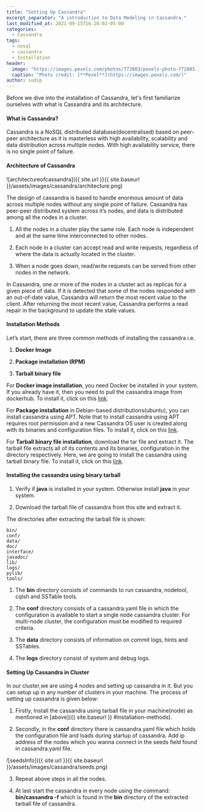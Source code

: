 ```yaml
---
title: "Setting Up Cassandra"
excerpt_separator: "A introduction to Data Modeling in Cassandra."
last_modified_at: 2021-09-15T16:20:02-05:00
categories:
  - Cassandra
tags:
  - nosql
  - cassandra
  - Installation
header:
  image: "https://images.pexels.com/photos/772803/pexels-photo-772803.jpeg?auto=compress&cs=tinysrgb&dpr=2&h=750&w=1260"
  caption: "Photo credit: [**Pexel**](https://images.pexels.com/)"
author: sudip
---
```


Before we dive into the installation of Cassandra, let's first familiarize ourselves with what is Cassandra and its architecture. 

#### What is Cassandra?
Cassandra is a NoSQL distributed database(decentralised) based on peer-peer architecture as it is masterless with high availability,
 scalability and data distribution across multiple nodes. With high availability service, there is no single point of failure.

#### Architecture of Cassandra
![architectureofcassandra]({{ site.url }}{{ site.baseurl }}/assets/images/cassandra/architecture.png)

The design of cassandra is based to handle enormous amount of data across multiple nodes without any single point of failure. Cassandra
has peer-peer distributed system across it’s nodes, and data is distributed among all the nodes in a cluster.

1) All the nodes in a cluster play the same role. Each node is independent and at the same time interconnected to other nodes.

2) Each node in a cluster can accept read and write requests, regardless of where the data is actually located in the cluster.

3) When a node goes down, read/write requests can be served from other nodes in the network.

In Cassandra, one or more of the nodes in a cluster act as replicas for a given piece of data. If it is detected that some of the nodes
responded with an out-of-date value, Cassandra will return the most recent value to the client. After returning the most recent value,
Cassandra performs a read repair in the background to update the stale values. 

#### Installation Methods

Let’s start, there are three common methods of installing the cassandra i.e.

1) **Docker Image**

2) **Package installation (RPM)**

3) **Tarball binary file**

For **Docker image installation**, you need Docker be installed in your system. If you already have it, then you need to pull the cassandra
image from dockerhub. To install it, click on this [link](https://cassandra.apache.org/doc/latest/cassandra/getting_started/installing.html#installing-the-docker-image).
 
For **Package installation** in  Debian-based distributions(ubuntu), you can install cassandra using APT. Note that to install cassandra using
APT requires root permission and a new Cassandra OS user is created along with its binaries and configuration files. To install it, click on this [link](https://cassandra.apache.org/doc/latest/cassandra/getting_started/installing.html#installing-the-debian-packages).

For **Tarball binary file installation**, download the tar file and extract it. The tarball file extracts all of its contents and its binaries,
configuration in the directory respectively. Here, we are going to install the cassandra using tarball binary file. To install it, click on this [link](https://cassandra.apache.org/doc/latest/cassandra/getting_started/installing.html#installing-the-binary-tarball). 

#### Installing the cassandra using binary tarball

1) Verify if **java** is installed in your system. Otherwise install **java** in your system.

2) Download the tarball file of cassandra from this site and extract it.

The directories after extracting the tarball file is shown:
```
bin/
conf/	
data/		
doc/
interface/
javadoc/
lib/
logs/		
pylib/
tools/
```
1) The **bin** directory consists of commands to run cassandra, nodetool, cqlsh and SSTable tools.

2) The **conf** directory consists of a cassandra.yaml file in which the configuration is available to start a single node cassandra cluster.
   For multi-node cluster, the configuration must be modified to required criteria. 

3) The **data** directory consists of information on commit logs, hints and SSTables.

4) The **logs** directory consist of system and debug logs.

#### Setting Up Cassandra in Cluster 

In our cluster,we are using 4 nodes and setting up cassandra in it. But you can setup up in any number of clusters in your machine.
 The process of setting up cassandra is given below:

1) Firstly, Install the cassandra using tarball file in your machine(node) as mentioned in  [above]({{ site.baseurl }} #installation-methods).

2) Secondly, in the **conf** directory there is cassandra.yaml file which holds the configuration file and loads during startup of cassandra.
    Add ip address of the nodes which you wanna connect in the seeds field found in cassandra.yaml file.

![seedsInfo]({{ site.url }}{{ site.baseurl }}/assets/images/cassandra/seeds.png)

3) Repeat above steps in all the nodes.

4) At last start the cassandra in every node using the command:
   **bin/cassandra -f**   which is found in the **bin** directory of the extracted tarball file of cassandra.
